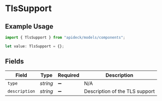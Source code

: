 # TlsSupport

## Example Usage

```typescript
import { TlsSupport } from "apideck/models/components";

let value: TlsSupport = {};
```

## Fields

| Field                          | Type                           | Required                       | Description                    |
| ------------------------------ | ------------------------------ | ------------------------------ | ------------------------------ |
| `type`                         | *string*                       | :heavy_minus_sign:             | N/A                            |
| `description`                  | *string*                       | :heavy_minus_sign:             | Description of the TLS support |